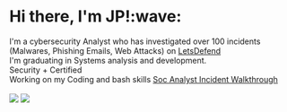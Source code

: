 <h1>Hi there, I'm JP!:wave:</h1>

I'm a cybersecurity Analyst who has investigated over 100 incidents (Malwares, Phishing Emails, Web Attacks) on <a href="https://app.letsdefend.io/user/jpnpe12">LetsDefend</a>
<br> I'm graduating in Systems analysis and development. 
<br>Security + Certified
<br>Working on my Coding and bash skills
<a href="https://youtu.be/Ec0JqbHgiEo">Soc Analyst Incident Walkthrough</a>
<br>
<br>
<a href="https://www.linkedin.com/in/joão-paulo-41a195244/"><img src="https://img.shields.io/badge/LinkedIn-0077B5?style=for-the-badge&logo=linkedin&logoColor=white"/></a>
<a href="https://www.youtube.com/channel/UC1sFQx3AdYxabUpC1yqazpw"/><img src="https://img.shields.io/badge/YouTube-FF0000?style=for-the-badge&logo=youtube&logoColor=white"/></a>

